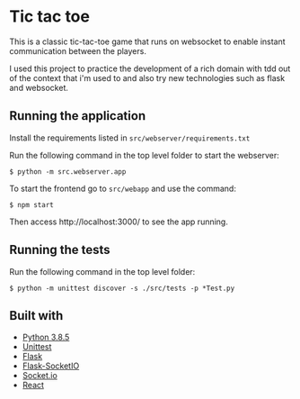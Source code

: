 # Tic tac toe

This is a classic tic-tac-toe game that runs on websocket to enable instant communication between the players.

I used this project to practice the development of a rich domain with tdd out of the context that i'm used to and also try new technologies such as flask and websocket.

## Running the application

Install the requirements listed in `src/webserver/requirements.txt`

Run the following command in the top level folder to start the webserver:

```
$ python -m src.webserver.app
```

To start the frontend go to `src/webapp` and use the command:

```
$ npm start
```

Then access http://localhost:3000/ to see the app running.

## Running the tests

Run the following command in the top level folder:

```
$ python -m unittest discover -s ./src/tests -p *Test.py
```

## Built with

- [Python 3.8.5](https://www.python.org/downloads/release/python-385/)
- [Unittest](https://docs.python.org/3/library/unittest.html)
- [Flask](https://flask.palletsprojects.com/en/1.1.x/)
- [Flask-SocketIO](https://flask-socketio.readthedocs.io/en/latest/)
- [Socket.io](https://socket.io/)
- [React](https://reactjs.org/)
